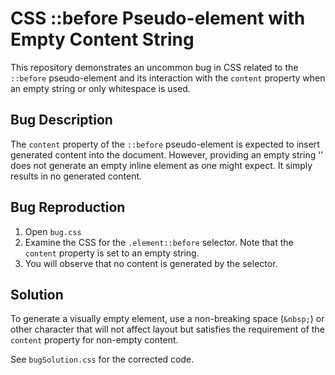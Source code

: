 # CSS ::before Pseudo-element with Empty Content String

This repository demonstrates an uncommon bug in CSS related to the `::before` pseudo-element and its interaction with the `content` property when an empty string or only whitespace is used.

## Bug Description

The `content` property of the `::before` pseudo-element is expected to insert generated content into the document.  However, providing an empty string '' does not generate an empty inline element as one might expect. It simply results in no generated content.

## Bug Reproduction

1. Open `bug.css`
2. Examine the CSS for the `.element::before` selector. Note that the `content` property is set to an empty string.
3. You will observe that no content is generated by the selector.

## Solution

To generate a visually empty element, use a non-breaking space (`&nbsp;`) or other character that will not affect layout but satisfies the requirement of the `content` property for non-empty content.

See `bugSolution.css` for the corrected code.
